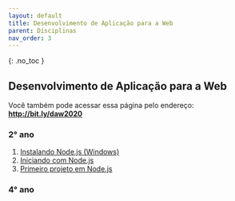 ```yaml
---
layout: default
title: Desenvolvimento de Aplicação para a Web
parent: Disciplinas
nav_order: 3
---
```

{: .no_toc }
## Desenvolvimento de Aplicação para a Web

Você também pode acessar essa página pelo endereço: **http://bit.ly/daw2020**

### 2° ano
1. [Instalando Node.js (Windows)](/content/1-daw-2-node-installing.html)
1. [Iniciando com Node.js](/content/1-daw-2-node-getting-started.html)
1. [Primeiro projeto em Node.js](/content/1-daw-2-node-first-project.html)

### 4° ano